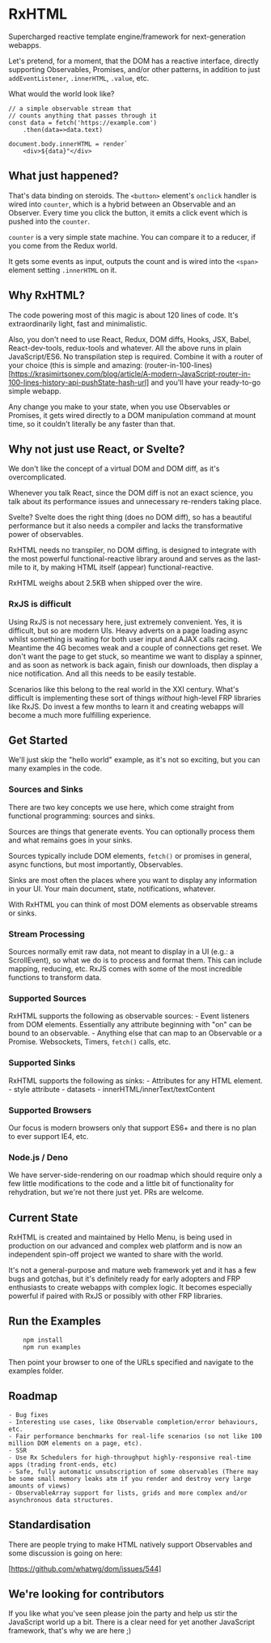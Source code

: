 # RxHTML
Supercharged reactive template engine/framework for next-generation webapps.

Let's pretend, for a moment, that the DOM has a reactive interface, directly supporting Observables, Promises, and/or other patterns, in addition to just `addEventListener`, `.innerHTML`, `.value`, etc.


What would the world look like?

```
// a simple observable stream that
// counts anything that passes through it
const data = fetch('https://example.com')
	.then(data=>data.text)

document.body.innerHTML = render`
	<div>${data}"</div>
```

## What just happened?
That's data binding on steroids. The `<button>` element's `onclick` handler is wired into `counter`, which is a hybrid between an Observable and an Observer. Every time you click the button, it emits a click event which is pushed into the `counter`.

`counter` is a very simple state machine. You can compare it to a reducer, if you come from the Redux world.

It gets some events as input, outputs the count and is wired into the `<span>` element setting `.innerHTML` on it.

## Why RxHTML?
The code powering most of this magic is about 120 lines of code. It's extraordinarily light, fast and minimalistic.

Also, you don't need to use React, Redux, DOM diffs, Hooks, JSX, Babel, React-dev-tools, redux-tools and whatever.
All the above runs in plain JavaScript/ES6. No transpilation step is required.
Combine it with a router of your choice (this is simple and amazing: (router-in-100-lines)[https://krasimirtsonev.com/blog/article/A-modern-JavaScript-router-in-100-lines-history-api-pushState-hash-url] and you'll have your ready-to-go simple webapp.

Any change you make to your state, when you use Observables or Promises, it gets wired directly to a DOM manipulation command at mount time, so it couldn't literally be any faster than that.

## Why not just use React, or Svelte?
We don't like the concept of a virtual DOM and DOM diff, as it's overcomplicated.

Whenever you talk React, since the DOM diff is not an exact science, you talk about its performance issues and unnecessary re-renders taking place.

Svelte? 
Svelte does the right thing (does no DOM diff), so has a beautiful performance but it also needs a compiler and lacks the transformative power of observables.

RxHTML needs no transpiler, no DOM diffing, is designed to integrate with the most powerful functional-reactive library around and serves as the last-mile to it, by making HTML itself (appear) functional-reactive.

RxHTML weighs about 2.5KB when shipped over the wire.

### RxJS is difficult
Using RxJS is not necessary here, just extremely convenient.
Yes, it is difficult, but so are modern UIs. Heavy adverts on a page loading async whilst something is waiting for both user input and AJAX calls racing. Meantime the 4G becomes weak and a couple of connections get reset. We don't want the page to get stuck, so meantime we want to display a spinner, and as soon as network is back again, finish our downloads, then display a nice notification. And all this needs to be easily testable.

Scenarios like this belong to the real world in the XXI century. What's difficult is implementing these sort of things *without* high-level FRP libraries like RxJS.
Do invest a few months to learn it and creating webapps will become a much more fulfilling experience.


## Get Started
We'll just skip the "hello world" example, as it's not so exciting, but you can many examples in the code.

### Sources and Sinks
There are two key concepts we use here, which come straight from functional programming: sources and sinks.

Sources are things that generate events. You can optionally process them and what remains goes in your sinks.

Sources typically include DOM elements, `fetch()` or promises in general, async functions, but most importantly, Observables.

Sinks are most often the places where you want to display any information in your UI. Your main document, state, notifications, whatever.

With RxHTML you can think of most DOM elements as observable streams or sinks.

### Stream Processing
Sources normally emit raw data, not meant to display in a UI (e.g.: a ScrollEvent), so what we do is to process and format them. This can include mapping, reducing, etc. RxJS comes with some of the most incredible functions to transform data.

### Supported Sources
RxHTML supports the following as observable sources:
	- Event listeners from DOM elements. Essentially any attribute beginning with "on" can be bound to an observable.
	- Anything else that can map to an Observable or a Promise. Websockets, Timers, `fetch()` calls, etc.

### Supported Sinks
RxHTML supports the following as sinks:
	- Attributes for any HTML element.
	- style attribute
	- datasets
	- innerHTML/innerText/textContent

### Supported Browsers
Our focus is modern browsers only that support ES6+ and there is no plan to ever support IE4, etc.

### Node.js / Deno
We have server-side-rendering on our roadmap which should require only a few little modifications to the code and a little bit of functionality for rehydration, but we're not there just yet. PRs are welcome.
	
## Current State
RxHTML is created and maintained by Hello Menu, is being used in production on our advanced and complex web platform and is now an independent spin-off project we wanted to share with the world.

It's not a general-purpose and mature web framework yet and it has a few bugs and gotchas, but it's definitely ready for early adopters and FRP enthusiasts to create webapps with complex logic.
It becomes especially powerful if paired with RxJS or possibly with other FRP libraries.

## Run the Examples
```
	npm install
	npm run examples
```
Then point your browser to one of the URLs specified and navigate to the examples folder.

## Roadmap
	- Bug fixes
	- Interesting use cases, like Observable completion/error behaviours, etc.
	- Fair performance benchmarks for real-life scenarios (so not like 100 million DOM elements on a page, etc).
	- SSR
	- Use Rx Schedulers for high-throughput highly-responsive real-time apps (trading front-ends, etc)
	- Safe, fully automatic unsubscription of some observables (There may be some small memory leaks atm if you render and destroy very large amounts of views)
	- ObservableArray support for lists, grids and more complex and/or asynchronous data structures.

## Standardisation
There are people trying to make HTML natively support Observables and some discussion is going on here:

[https://github.com/whatwg/dom/issues/544]

## We're looking for contributors
If you like what you've seen please join the party and help us stir the JavaScript world up a bit. There is a clear need for yet another JavaScript framework, that's why we are here ;)

